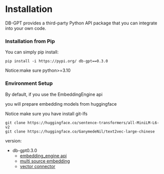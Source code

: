 # Installation
DB-GPT provides a third-party Python API package that you can integrate into your own code.

### Installation from Pip

You can simply pip install:
```{tip}
pip install -i https://pypi.org/ db-gpt==0.3.0
```
Notice:make sure python>=3.10


### Environment Setup

By default, if you use the EmbeddingEngine api

you will prepare embedding models from huggingface

Notice make sure you have install git-lfs
```{tip}
git clone https://huggingface.co/sentence-transformers/all-MiniLM-L6-v2
git clone https://huggingface.co/GanymedeNil/text2vec-large-chinese
```
version:
- db-gpt0.3.0
  - [embedding_engine api](https://db-gpt.readthedocs.io/en/latest/modules/knowledge.html)
  - [multi source embedding](https://db-gpt.readthedocs.io/en/latest/modules/knowledge/pdf/pdf_embedding.html)
  - [vector connector](https://db-gpt.readthedocs.io/en/latest/modules/vector.html)

